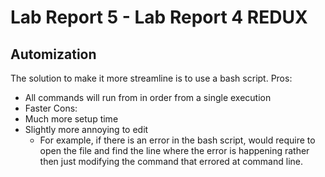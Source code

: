 # Lab Report 5 - Lab Report 4 REDUX
## Automization
The solution to make it more streamline is to use a bash script.
Pros:
- All commands will run from in order from a single execution
- Faster
Cons:
- Much more setup time
- Slightly more annoying to edit
    - For example, if there is an error in the bash script, would require to open the file and find the line where the error is happening rather then just modifying the command that errored at command line.
